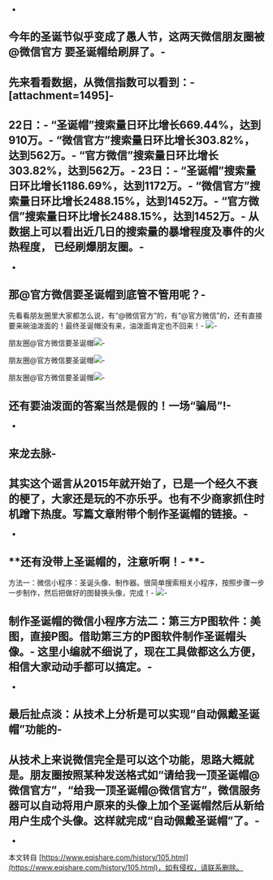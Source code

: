 -
**今年的圣诞节似乎变成了愚人节，这两天微信朋友圈被@微信官方 要圣诞帽给刷屏了。**-
-
先来看看数据，从微信指数可以看到：-
\[attachment=1495\]-
-
22日：-
“圣诞帽”搜索量日环比增长669.44%，达到910万。-
“微信官方”搜索量日环比增长303.82%，达到562万。-
“官方微信”搜索量日环比增长303.82%，达到562万。-
23日：-
“圣诞帽”搜索量日环比增长1186.69%，达到1172万。-
“微信官方”搜索量日环比增长2488.15%，达到1452万。-
“官方微信”搜索量日环比增长2488.15%，达到1452万。-
从数据上可以看出近几日的搜索量的暴增程度及事件的火热程度， 已经刷爆朋友圈。-
-
-
**那@官方微信要圣诞帽到底管不管用呢？**-
-
先看看朋友圈里大家都怎么说，有“@微信官方”的，有“@官方微信”的，还有直接要来碗油泼面的！最终圣诞帽没有来，油泼面肯定也不回来！-
![](http://p1.pstatp.com/large/50a4000156a3e0ccae13)-

朋友圈@官方微信要圣诞帽![](http://p3.pstatp.com/large/50a000035bb549015129)-

朋友圈@官方微信要圣诞帽![](http://p3.pstatp.com/large/509f00036b8fd7c9ffb0)-

朋友圈@官方微信要圣诞帽![](http://p3.pstatp.com/large/50a30002fca1be353248)-

还有要油泼面的答案当然是假的！一场“骗局”!-
-
-
**来龙去脉**-
-
其实这个谣言从2015年就开始了，已是一个经久不衰的梗了，大家还是玩的不亦乐乎。也有不少商家抓住时机蹭下热度。写篇文章附带个制作圣诞帽的链接。-
-
-
**还有没带上圣诞帽的，注意听啊！-
**-
-
方法一：微信小程序：圣诞头像、制作器。很简单搜索相关小程序，按照步骤一步一步制作，然后把做好的图替换头像，完成！-
![](http://p3.pstatp.com/large/509f000369cc3492d42e)-

制作圣诞帽的微信小程序方法二：第三方P图软件：美图，直接P图。借助第三方的P图软件制作圣诞帽头像。-
这里小编就不细说了，现在工具做都这么方便，相信大家动动手都可以搞定。-
-
-
**最后扯点淡：从技术上分析是可以实现“自动佩戴圣诞帽”功能的**-
-
从技术上来说微信完全是可以这个功能，思路大概就是。朋友圈按照某种发送格式如“请给我一顶圣诞帽@微信官方”，“给我一顶圣诞帽@微信官方”，微信服务器可以自动将用户原来的头像上加个圣诞帽然后从新给用户生成个头像。这样就完成“自动佩戴圣诞帽”了。-
-

-

本文转自 [https://www.eqishare.com/history/105.html](https://www.eqishare.com/history/105.html)，如有侵权，请联系删除。